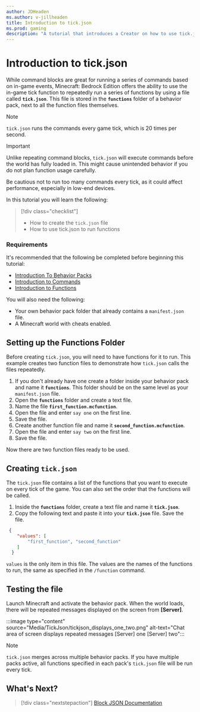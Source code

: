 ```yaml
---
author: JDHeaden
ms.author: v-jillheaden
title: Introduction to tick.json
ms.prod: gaming
description: "A tutorial that introduces a Creator on how to use tick.json to repeatedly execute functions"
---
```


# Introduction to tick.json

While command blocks are great for running a series of commands based on in-game events, Minecraft: Bedrock Edition offers the ability to use the in-game tick function to repeatedly run a series of functions by using a file called **`tick.json`**. This file is stored in the **`functions`** folder of a behavior pack, next to all the function files themselves.

>[!Note]
>`tick.json` runs the commands every game tick, which is 20 times per second.

>[!Important]
> Unlike repeating command blocks, `tick.json` will execute commands before the world has fully loaded in. This might cause unintended behavior if you do not plan function usage carefully.
> 
> Be cautious not to run too many commands every tick, as it could affect performance, especially in low-end devices.

In this tutorial you will learn the following:

> [!div class="checklist"]
>
> - How to create the `tick.json` file
> - How to use tick.json to run functions

### Requirements

It's recommended that the following be completed before beginning this tutorial:

- [Introduction To Behavior Packs](BehaviorPack.md)
- [Introduction to Commands](CommandsIntroduction.md)
- [Introduction to Functions](FunctionsIntroduction.md)

You will also need the following:

- Your own behavior pack folder that already contains a `manifest.json` file.
- A Minecraft world with cheats enabled.

## Setting up the Functions Folder

Before creating `tick.json`, you will need to have functions for it to run. This example creates two function files to demonstrate how `tick.json` calls the files repeatedly.

1. If you don't already have one create a folder inside your behavior pack and name it **`functions`**. This folder should be on the same level as your `manifest.json` file.
2. Open the **`functions`** folder and create a text file.
3. Name the file **`first_function.mcfunction`**.
4. Open the file and enter `say one` on the first line.
5. Save the file.
6. Create another function file and name it **`second_function.mcfunction`**.
7. Open the file and enter `say two` on the first line.
8. Save the file.

Now there are two function files ready to be used.

## Creating `tick.json`

The `tick.json` file contains a list of the functions that you want to execute on every tick of the game. You can also set the order that the functions will be called.

1. Inside the **`functions`** folder, create a text file and name it **`tick.json`**.
1. Copy the following text and paste it into your **`tick.json`** file. Save the file.

```json
 {
    "values": [
        "first_function", "second_function"
    ]
  }
```

`values` is the only item in this file. The values are the names of the functions to run, the same as specified in the `/function` command.

## Testing the file

Launch Minecraft and activate the behavior pack.
When the world loads, there will be repeated messages displayed on the screen from **[Server]**.

:::image type="content" source="Media/TickJson/tickjson_displays_one_two.png" alt-text="Chat area of screen displays repeated messages [Server] one [Server] two":::

>[!Note]
> `tick.json` merges across multiple behavior packs. If you have multiple packs active, all functions specified in each pack's `tick.json` file will be run every tick.

## What's Next?

> [!div class="nextstepaction"]
> [Block JSON Documentation](../Reference/Content/BlockReference/index.yml)
